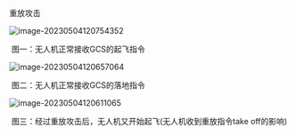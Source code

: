重放攻击

![image-20230504120754352](https://image-1311319331.cos.ap-beijing.myqcloud.com/image/202305042354010.png)

​                                                          图一：无人机正常接收GCS的起飞指令

![image-20230504120657064](https://gitee.com/Duangthef1rst/drawing-bed/raw/master//202305041206246.png)

​															图二：无人机正常接收GCS的落地指令

![image-20230504120611065](https://image-1311319331.cos.ap-beijing.myqcloud.com/image/202305042347603.png)

​                                   图三：经过重放攻击后，无人机又开始起飞(无人机收到重放指令take off的影响)

